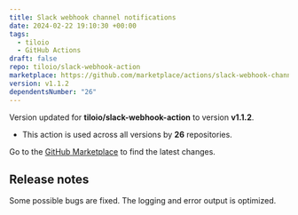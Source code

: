 ```yaml
---
title: Slack webhook channel notifications
date: 2024-02-22 19:10:30 +00:00
tags:
  - tiloio
  - GitHub Actions
draft: false
repo: tiloio/slack-webhook-action
marketplace: https://github.com/marketplace/actions/slack-webhook-channel-notifications
version: v1.1.2
dependentsNumber: "26"
---
```



Version updated for **tiloio/slack-webhook-action** to version **v1.1.2**.
- This action is used across all versions by **26** repositories.

Go to the [GitHub Marketplace](https://github.com/marketplace/actions/slack-webhook-channel-notifications) to find the latest changes.

## Release notes

Some possible bugs are fixed.
The logging and error output is optimized.
